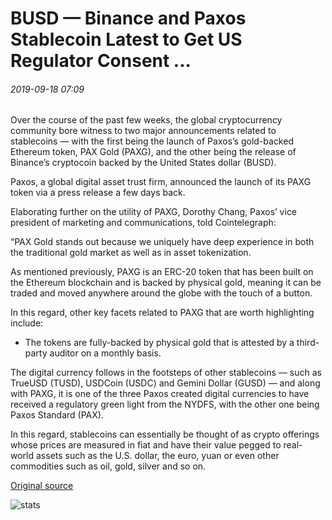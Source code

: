# BUSD — Binance and Paxos Stablecoin Latest to Get US Regulator Consent ...

###### 2019-09-18 07:09

Over the course of the past few weeks, the global cryptocurrency community bore witness to two major announcements related to stablecoins — with the first being the launch of Paxos’s gold-backed Ethereum token, PAX Gold (PAXG), and the other being the release of Binance’s cryptocoin backed by the United States dollar (BUSD).

Paxos, a global digital asset trust firm, announced the launch of its PAXG token via a press release a few days back.

Elaborating further on the utility of PAXG, Dorothy Chang, Paxos’ vice president of marketing and communications, told Cointelegraph:

“PAX Gold stands out because we uniquely have deep experience in both the traditional gold market as well as in asset tokenization.

As mentioned previously, PAXG is an ERC-20 token that has been built on the Ethereum blockchain and is backed by physical gold, meaning it can be traded and moved anywhere around the globe with the touch of a button.

In this regard, other key facets related to PAXG that are worth highlighting include:

- The tokens are fully-backed by physical gold that is attested by a third-party auditor on a monthly basis.

The digital currency follows in the footsteps of other stablecoins — such as TrueUSD (TUSD), USDCoin (USDC) and Gemini Dollar (GUSD) — and along with PAXG, it is one of the three Paxos created digital currencies to have received a regulatory green light from the NYDFS, with the other one being Paxos Standard (PAX).

In this regard, stablecoins can essentially be thought of as crypto offerings whose prices are measured in fiat and have their value pegged to real-world assets such as the U.S. dollar, the euro, yuan or even other commodities such as oil, gold, silver and so on.

[Original source](https://cointelegraph.com/news/busd-binance-and-paxos-stablecoin-latest-to-get-us-regulator-consent)

![stats](https://c.statcounter.com/11760860/0/a89fa40b/1/ "stats")